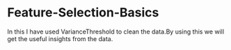 # Feature-Selection-Basics
In this I have used VarianceThreshold to clean the data.By using this we will get the useful insights from the data. 
